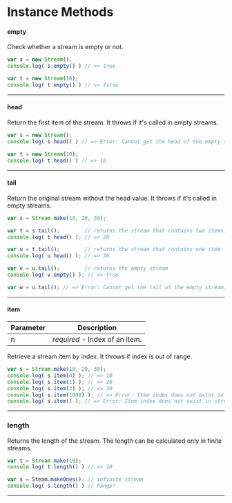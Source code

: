 # Instance Methods

#### empty
Check whether a stream is empty or not.

```js
var s = new Stream();
console.log( s.empty() ) // => true

var t = new Stream(10);
console.log( t.empty() ) // => false
```
---

#### head
Return the first item of the stream. It throws if it's called in empty streams.

```js
var s = new Stream();
console.log( s.head() ) // => Error: Cannot get the head of the empty stream.

var t = new Stream(10);
console.log( t.head() ) // => 10
```
---

#### tail
Return the original stream without the head value. It throws if it's called in empty streams.

```js
var s = Stream.make(10, 20, 30);

var t = s.tail();        // returns the stream that contains two items: 20 and 30
console.log( t.head() ); // => 20

var u = t.tail();        // returns the stream that contains one item: 30
console.log( u.head() ); // => 30

var v = u.tail();        // returns the empty stream
console.log( v.empty() ); // => true

var w = u.tail(); // => Error: Cannot get the tail of the empty stream.
```
---

#### item
|Parameter|Description|
|---|---|
|n| *required* - Index of an item.|

Retrieve a stream item by index. It throws if index is out of range.

```js
var s = Stream.make(10, 20, 30);
console.log( s.item(0) ); // => 10
console.log( s.item(1) ); // => 20
console.log( s.item(2) ); // => 30
console.log( s.item(1000) ); // => Error: Item index does not exist in stream.
console.log( s.item() ); // => Error: Item index does not exist in stream.
```
---

### length
Returns the length of the stream. The length can be calculated only in finite streams.

```js
var t = Stream.make(10);
console.log( t.length() ) // => 10

var s = Steam.makeOnes(); // infinite stream
console.log( s.length() ) // hangs!
```
---


